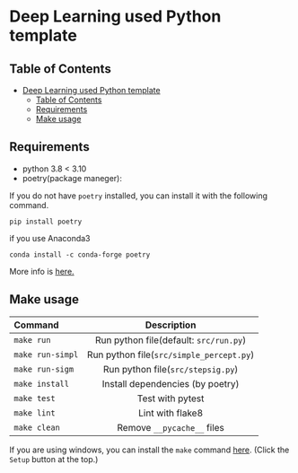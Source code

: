 # Deep Learning used Python template

## Table of Contents

<!-- TOC depthFrom:2 -->

- [Deep Learning used Python template](#deep-learning-used-python-template)
  - [Table of Contents](#table-of-contents)
  - [Requirements](#requirements)
  - [Make usage](#make-usage)

<!-- /TOC -->

## Requirements

- python 3.8 &lt; 3.10
- poetry(package maneger):

If you do not have `poetry` installed, you can install it with the following command.

```shell
pip install poetry
```

if you use Anaconda3

```shell
conda install -c conda-forge poetry
```

More info is [here.](https://raw.githubusercontent.com/python-poetry/poetry/master/install)

## Make usage

| Command          |              Description               |
| :--------------- | :------------------------------------: |
| `make run`       | Run python file(default: `src/run.py`) |
| `make run-simpl` | Run python file(`src/simple_percept.py`) |
| `make run-sigm`  | Run python file(`src/stepsig.py`) |
| `make install`   |    Install dependencies (by poetry)    |
| `make test`      |            Test with pytest            |
| `make lint`      |            Lint with flake8            |
| `make clean`     |       Remove `__pycache__` files       |

If you are using windows, you can install the `make` command [here](http://gnuwin32.sourceforge.net/packages/make.htm).
(Click the `Setup` button at the top.)
